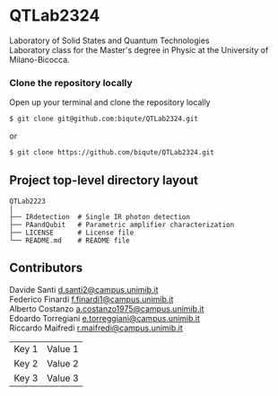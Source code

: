 # QTLab2324
Laboratory of Solid States and Quantum Technologies  
Laboratory class for the Master's degree in Physic at the University of Milano-Bicocca.


### Clone the repository locally
Open up your terminal and clone the repository locally
```bash
$ git clone git@github.com:biqute/QTLab2324.git
```
or
```bash
$ git clone https://github.com/biqute/QTLab2324.git
```

## Project top-level directory layout
    
    QTLab2223
    │  
    ├── IRdetection  # Single IR photon detection
    ├── PAandQubit   # Parametric amplifier characterization   
    ├── LICENSE      # License file
    └── README.md    # README file

## Contributors

Davide	Santi	        [d.santi2@campus.unimib.it](mailto:d.santi2@campus.unimib.it)  
Federico Finardi	    [f.finardi1@campus.unimib.it](mailto:f.finardi1@campus.unimib.it)  
Alberto	Costanzo	    [a.costanzo1975@campus.unimib.it](mailto:a.costanzo1975@campus.unimib.it)  
Edoardo	Torregiani	    [e.torreggiani@campus.unimib.it](mailto:e.torreggiani@campus.unimib.it)  
Riccardo	Maifredi	[r.maifredi@campus.unimib.it](mailto:r.maifredi@campus.unimib.it)


<table>
  <tr>
    <td>Key 1</td>
    <td>Value 1</td>
  </tr>
  <tr>
    <td>Key 2</td>
    <td>Value 2</td>
  </tr>
  <tr>
    <td>Key 3</td>
    <td>Value 3</td>
  </tr>
</table>

